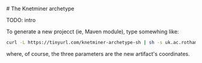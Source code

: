 # The Knetminer archetype

TODO: intro

To generate a new projecct (ie, Maven module), type somewhing like:


```bash  	
curl -L https://tinyurl.com/knetminer-archetype-sh | sh -s uk.ac.rothamsted.knetminer sample-jar 1.0-SNAPSHOT
```

where, of course, the three parameters are the new artifact's coordinates.
